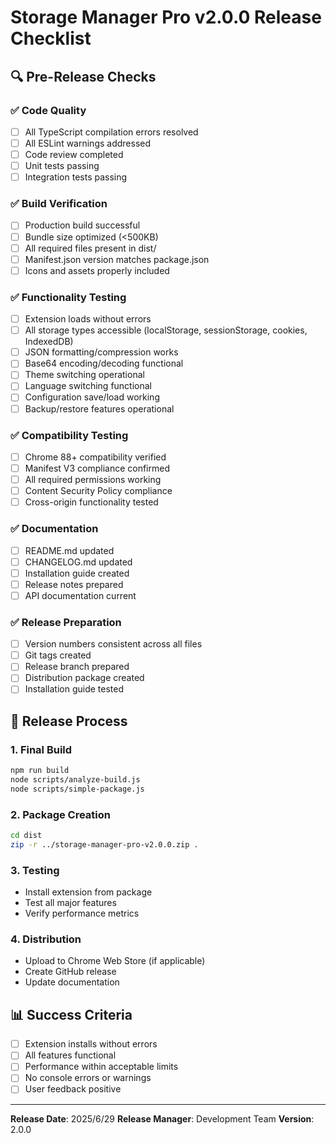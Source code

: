 # Storage Manager Pro v2.0.0 Release Checklist

## 🔍 Pre-Release Checks

### ✅ Code Quality
- [ ] All TypeScript compilation errors resolved
- [ ] All ESLint warnings addressed
- [ ] Code review completed
- [ ] Unit tests passing
- [ ] Integration tests passing

### ✅ Build Verification
- [ ] Production build successful
- [ ] Bundle size optimized (<500KB)
- [ ] All required files present in dist/
- [ ] Manifest.json version matches package.json
- [ ] Icons and assets properly included

### ✅ Functionality Testing
- [ ] Extension loads without errors
- [ ] All storage types accessible (localStorage, sessionStorage, cookies, IndexedDB)
- [ ] JSON formatting/compression works
- [ ] Base64 encoding/decoding functional
- [ ] Theme switching operational
- [ ] Language switching functional
- [ ] Configuration save/load working
- [ ] Backup/restore features operational

### ✅ Compatibility Testing
- [ ] Chrome 88+ compatibility verified
- [ ] Manifest V3 compliance confirmed
- [ ] All required permissions working
- [ ] Content Security Policy compliance
- [ ] Cross-origin functionality tested

### ✅ Documentation
- [ ] README.md updated
- [ ] CHANGELOG.md updated
- [ ] Installation guide created
- [ ] Release notes prepared
- [ ] API documentation current

### ✅ Release Preparation
- [ ] Version numbers consistent across all files
- [ ] Git tags created
- [ ] Release branch prepared
- [ ] Distribution package created
- [ ] Installation guide tested

## 🚀 Release Process

### 1. Final Build
```bash
npm run build
node scripts/analyze-build.js
node scripts/simple-package.js
```

### 2. Package Creation
```bash
cd dist
zip -r ../storage-manager-pro-v2.0.0.zip .
```

### 3. Testing
- Install extension from package
- Test all major features
- Verify performance metrics

### 4. Distribution
- Upload to Chrome Web Store (if applicable)
- Create GitHub release
- Update documentation

## 📊 Success Criteria

- [ ] Extension installs without errors
- [ ] All features functional
- [ ] Performance within acceptable limits
- [ ] No console errors or warnings
- [ ] User feedback positive

---

**Release Date**: 2025/6/29
**Release Manager**: Development Team
**Version**: 2.0.0
